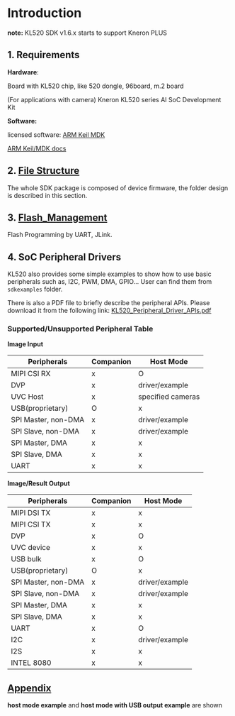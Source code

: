# Introduction

**note:** KL520 SDK v1.6.x starts to support Kneron PLUS

## 1. Requirements

**Hardware**:

Board with KL520 chip, like 520 dongle, 96board, m.2 board

(For applications with camera) Kneron KL520 series AI SoC Development Kit

**Software:**

licensed software: [ARM Keil MDK](https://www.keil.com)

[ARM Keil/MDK docs](https://www2.keil.com/mdk5/docs)


## 2. [File Structure](./sdk/file_structure.md)

The whole SDK package is composed of device firmware, the folder design is described in this section.

## 3. [Flash_Management](./flash_management/flash_management.md)

Flash Programming by UART, JLink.

## 4. SoC Peripheral Drivers

KL520 also provides some simple examples to show how to use basic peripherals such as, I2C, PWM, DMA, GPIO...
User can find them from `sdkexamples` folder.

There is also a PDF file to briefly describe the peripheral APIs. Please download it from the following link:
[KL520_Peripheral_Driver_APIs.pdf](./pdf/KL520_Peripheral_Driver_APIs.pdf)

### Supported/Unsupported Peripheral Table

**Image Input**

| Peripherals           | Companion     | Host Mode         |
| --------------------- | ------------- | ----------------- |
| MIPI CSI RX           | x             | O                 |
| DVP                   | x             | driver/example    |
| UVC Host              | x             | specified cameras |
| USB(proprietary)      | O             | x                 |
| SPI Master, non-DMA   | x             | driver/example    |
| SPI Slave, non-DMA    | x             | driver/example    |
| SPI Master, DMA       | x             | x                 |
| SPI Slave, DMA        | x             | x                 |
| UART                  | x             | x                 |


**Image/Result Output**

| Peripherals           | Companion     | Host Mode         |
| --------------------- | ------------- | ----------------- |
| MIPI DSI TX           | x             | x                 |
| MIPI CSI TX           | x             | x                 |
| DVP                   | x             | O                 |
| UVC device            | x             | x                 |
| USB bulk              | x             | O                 |
| USB(proprietary)      | O             | x                 |
| SPI Master, non-DMA   | x             | driver/example    |
| SPI Slave, non-DMA    | x             | driver/example    |
| SPI Master, DMA       | x             | x                 |
| SPI Slave, DMA        | x             | x                 |
| UART                  | x             | O                 |
| I2C                   | x             | driver/example    |
| I2S                   | x             | x                 |
| INTEL 8080            | x             | x                 |



## [Appendix](./sdk/appendix.md)

**host mode example** and **host mode with USB output example** are shown
